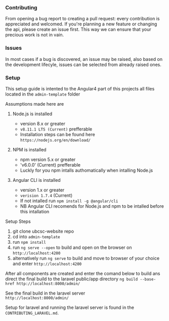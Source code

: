 ### Contributing

From opening a bug report to creating a pull request: every contribution is appreciated and welcomed.
If you're planning a new feature or changing the api, please create an issue first.
This way we can ensure that your precious work is not in vain.

### Issues

In most cases if a bug is discovered, an issue may be raised, also based on the development lifecyle, issues can be selected from already raised ones.

### Setup

This setup guide is intented to the Angular4 part of this projects all files located in the `admin-template` folder

Assumptions made here are 
1. Node.js is installed   
   - version 8.x or greater 
   - `v8.11.1 LTS (Current)` prefferable 
   - Installation steps can be found here `https://nodejs.org/en/download/`

2. NPM is  installed 
   - npm version 5.x or greater
   - 'v6.0.0' (Current) prefferable 
   - Luckly for you npm intalls authomatically when intalling Node.js

3. Angular CLI is installed 
   - version 1.x or greater
   - `verision 1.7.4` (Current)
   - If not intalled run `npm install -g @angular/cli`
   - NB Angular CLI recomends for Node.js and npm to be intalled before this intallation


Setup Steps
1. git clone ubcsc-website repo
2. cd into `admin-template`
3. run `npm install` 
4. run `ng serve --open` to build and open on the browser on `http://localhost:4200`
5. alternatively run `ng serve` to build and move to browser of your choice and enter `http://localhost:4200`

After all components are created and  enter the comand below to build ans direct the final build to the laravel public/app directory 
`ng build --base-href http://localhost:8000/admin/`

See the final build in the laravel server  
`http://localhost:8000/admin/`

Setup for laravel and running the laravel server is found in the `CONTRIBUTING_LARAVEL.md`.
